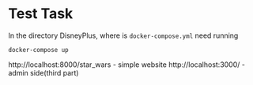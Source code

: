 # Test Task

In the directory DisneyPlus, where is `docker-compose.yml` need running
```
docker-compose up
```

http://localhost:8000/star_wars - simple website
http://localhost:3000/ - admin side(third part)
